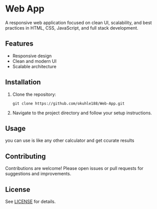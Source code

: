 # Web App

A responsive web application focused on clean UI, scalability, and best practices in HTML, CSS, JavaScript, and full stack development.

## Features
- Responsive design
- Clean and modern UI
- Scalable architecture

## Installation
1. Clone the repository:
   ```
   git clone https://github.com/okuhle188/Web-App.git
   ```
2. Navigate to the project directory and follow your setup instructions.

## Usage
you can use is like any other calculator and get ccurate results

## Contributing
Contributions are welcome! Please open issues or pull requests for suggestions and improvements.

## License
See [LICENSE](LICENSE) for details.

